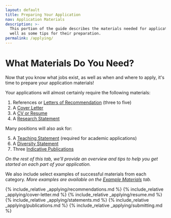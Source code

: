 ```yaml
---
layout: default
title: Preparing Your Application
nav: Application Materials
description: >-
  This portion of the guide describes the materials needed for applications as 
  well as some tips for their preparation.
permalink: /applying/
---
```


# What Materials Do You Need?

<span class="highlight">Now that you know what jobs exist, as well as when 
and where to apply, it's time to prepare your application materials!</span>

Your applications will almost certainly require the following materials:

1. References or [Letters of Recommendation](#letters-of-recommendation) (three to five)
2. A [Cover Letter](#cover-letter)
3. A [CV or Resume](#preparing-your-resume)
4. A [Research Statement](#research-statement)

Many positions will also ask for:

5. A [Teaching Statement](#teaching-statement) (required for academic applications)
6. A [Diversity Statement](#diversity-statement)
7. Three [Indicative Publications](#selecting-indicative-publications)

*On the rest of this tab, we’ll provide an overview and tips to help you get started on each part of your application.* 

We also include select examples of successful materials from each category. *More examples are available
on the [Example Materials](exampleMaterials.md) tab.*

{% include_relative _applying/recommendations.md %}
{% include_relative _applying/cover-letter.md %}
{% include_relative _applying/resume.md %}
{% include_relative _applying/statements.md %}
{% include_relative _applying/publications.md %}
{% include_relative _applying/submitting.md %}